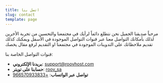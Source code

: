 ```yaml
---
title: اتصل بنا
slug: contact
template: page
---
```


مرحباً صديقنا الجميل
نحن نتطلع دائماً لرأيك في مجتمعنا والتحسين من تجربة الأخرين لذلك بأمكانك التواصل معنا عبر قنوات التواصل الموجودة في الأسفل ويمكنك كذلك تقديم ملاحظاتك على التدوينات الموجودة في مجتمعنا او التقديم لرفع مقال يخصك

قنوات التواصل الخاصة بنا:
- **بريدنا الإلكتروني**: [support@roovhost.com](mailto:support@roovhost.com)
- **حسابنا على تويتر**: [roov_sa](https://twitter.com/roov_sa)
- **تواصل عبر الواتساب**: [+966570933833](https://api.whatsapp.com/send?phone=966570933833)
